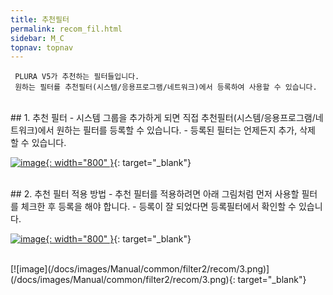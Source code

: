 ```yaml
---
title: 추천필터
permalink: recom_fil.html
sidebar: M_C
topnav: topnav
---
```


     PLURA V5가 추천하는 필터들입니다.
     원하는 필터를 추천필터(시스템/응용프로그램/네트워크)에서 등록하여 사용할 수 있습니다.

<br />
## 1. 추천 필터
- 시스템 그룹을 추가하게 되면 직접 추천필터(시스템/응용프로그램/네트워크)에서 원하는 필터를 등록할 수 있습니다.
- 등록된 필터는 언제든지 추가, 삭제 할 수 있습니다.

[![image](/docs/images/Manual/common/filter2/recom/1.png){: width="800" }](/docs/images/Manual/common/filter2/recom/1.png){: target="_blank"}

<br />
## 2. 추천 필터 적용 방법
- 추천 필터를 적용하려면 아래 그림처럼 먼저 사용할 필터를 체크한 후 등록을 해야 합니다.
- 등록이 잘 되었다면 등록필터에서 확인할 수 있습니다.

[![image](/docs/images/Manual/common/filter2/recom/2.png){: width="800" }](/docs/images/Manual/common/filter2/recom/2.png){: target="_blank"}

<br />
[![image](/docs/images/Manual/common/filter2/recom/3.png)](/docs/images/Manual/common/filter2/recom/3.png){: target="_blank"}
